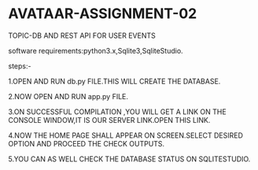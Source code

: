# AVATAAR-ASSIGNMENT-02
TOPIC-DB AND REST API FOR USER EVENTS

software requirements:python3.x,Sqlite3,SqliteStudio.

steps:-

1.OPEN AND RUN db.py FILE.THIS WILL CREATE THE DATABASE.

2.NOW OPEN AND RUN app.py FILE.

3.ON SUCCESSFUL COMPILATION ,YOU WILL GET A LINK ON THE CONSOLE WINDOW,IT IS OUR SERVER LINK.OPEN THIS LINK.

4.NOW THE HOME PAGE SHALL APPEAR ON SCREEN.SELECT DESIRED OPTION AND PROCEED THE CHECK OUTPUTS.

5.YOU CAN AS WELL CHECK THE DATABASE STATUS ON SQLITESTUDIO.
